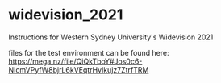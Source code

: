 # widevision_2021
Instructions for Western Sydney University's Widevision 2021

files for the test environment can be found here:
https://mega.nz/file/QiQkTboY#Jos0c6-NIcmVPyfW8bjrL6kVEqtrHvlkujz7ZtrfTRM
